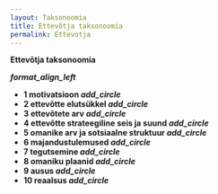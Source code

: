 ```yaml
---
layout: Taksonoomia
title: Ettevõtja taksonoomia
permalink: Ettevotja
---
```


 

 <b>Ettevõtja taksonoomia<b>

<p><span><i class="material-icons ikoon">format_align_left</i></span></p>

<ul>
  <li>
    <span id='01' class="lyliti">
      1 motivatsioon <i class='material-icons'>add_circle</i>
    </span>
    <ul id='alammenyy01' style='display: none;'>
      <li><b>loomult ettevõtja</b> - sageli haridussüsteemist väljatõugatu, bürokraatlikesse hierarhiatesse mittesobiv inimene</li>
      <li><b>olude sunnil ettevõtja</b> - tegeleb ettevõtlusega, sest teisi valikuid ei ole</li>
    </ul>
  </li>
  <li>
    <span id='02' class="lyliti">
      2 ettevõtte elutsükkel <i class='material-icons'>add_circle</i>
    </span>
    <ul id='alammenyy02' style='display: none;'>
      <li><b>kavatsev ettevõtja</b> - ei oma veel, kuid plaanib</li>
      <li><b>alustav ettevõtja</b> - ettevõte loodud, 0..6 kuud</li>
      <li><b>sissetöötanud ettevõtja</b> - ettevõtte vanus 1+ aasta</li>
      <li><b>suure kogemusega ettevõtja</b></li>
    </ul>
  </li>
  <li>
    <span id='03' class="lyliti">
      3 ettevõtete arv <i class='material-icons'>add_circle</i>
    </span>
    <ul id='alammenyy03' style='display: none;'>
      <li><b>ühe ettevõttega ettevõtja</b></li>
      <li><b>sariettevõtja</b>, _serial entrepreneur_ - müünud või lõpetanud eelmise ettevõte, alustanud uut</li>
      <li><b>portfelliettevõtja</b> - mitme ettevõtte üheaegne omanik</li>
    </ul>
  </li>
  <li>
    <span id='04' class="lyliti">
     4 ettevõtte strateegiline seis ja suund <i class='material-icons'>add_circle</i>
    </span>
    <ul id='alammenyy04' style='display: none;'>
      <li><b>kasvav ettevõte</b></li>
        <ul>
          <li><b>laia haardega</b> ettevõtja</li>
          <li><b>kitsa fookusega</b> ettevõtja</li>
        </ul>
      <li><b>püsimajäämise eest võitlev ettevõte</b></li>
      <li><b>stabiilne ettevõte</b></li>
        <ul>
          <li>nn <b>elustiiliettevõtja</b> - ei taotlegi kasvu</li>
          <li><b>sundseisus ettevõte</b> - konkurents, ressursid ei võimalda kasvada</li>
        </ul>
      </li>    
    </ul>
  </li>
  <li>
    <span id='05' class="lyliti">
      5 omanike arv ja sotsiaalne struktuur <i class='material-icons'>add_circle</i>
    </span>
    <ul id='alammenyy05' style='display: none;'>
      <li><b>ainuomanik</b></li>
      <li><b>pereettevõtte</b></li>
      <li><b>sõprade ettevõte</b></li>
      <li><b>muu omanike struktuur</b></li>
    </ul>
  </li>
  <li>
    <span id='06' class="lyliti">
      6 majandustulemused <i class='material-icons'>add_circle</i>
    </span>
    <ul id='alammenyy06' style='display: none;'>
      <li><b>kasumlik ettevõte</b></li>
      <li><b>kahjumis ettevõte</b></li>
    </ul>
  </li>
  <li>
    <span id='07' class="lyliti">
      7 tegutsemine <i class='material-icons'>add_circle</i>
    </span>
    <ul id='alammenyy07' style='display: none;'>
      <li><b>tegutsev ettevõte</b></li>
      <li><b>riiulifirma</b></li>
    </ul>
  </li>
  <li>
    <span id='08' class="lyliti">
      8 omaniku plaanid <i class='material-icons'>add_circle</i>
    </span>
    <ul id='alammenyy08' style='display: none;'>
      <li><b>soovib alustada ettevõtlust</b></li>
        <ul>
          <li><b>töötab teises ettevõttes</b></li>
          <li><b>töötab avalikus sektoris</b></li>
          <li><b>õpib</b></li>
          <li><b>kaotanud töökoha</b></li>
        </ul>
      <li><b>soovib jätkata ettevõtjana</b></li>
      <li><b>ei soovi jätkata ettevõtjana</b></li>
        <ul>
          <li><b>soovib asuda tööle avalikus sektoris</b></li>
          <li><b>soovib siirduda kunsti, sporti vm alale</b></li>
          <li><b>soovib pühenduda perekonnale</b></li>
          <li><b>soovib aja maha võtta</b></li>
        </ul>
    </ul>
  </li>
  <li>
    <span id='09' class="lyliti">
      9 ausus <i class='material-icons'>add_circle</i>
    </span>
    <ul id='alammenyy09' style='display: none;'>
      <li><b>aus ettevõte</b></li>
      <li><b>ettevõtluse vormis tegutsev kuritegevus</b></li>
    </ul>
  </li>
  <li>
    <span id='10' class="lyliti">
      10 reaalsus <i class='material-icons'>add_circle</i>
    </span>
    <ul id='alammenyy10' style='display: none;'>
      <li><b>reaalne ettevõte</b</li>>
      <li><b>mänguettevõtte</b> - aga: näitlejad on sageli ka edukad ettevõtjad</li>
      <li><b>quasi-ettevõte</b> - nominaalselt mitteettevõte, mille tegelik tegevus ei erine palju ettevõttest (nt sisuliselt ettevõttena tegutsev riigiasutus)</li>
  </li>
  <li>
    <span id='11' class="lyliti">
      11 kõrval <i class='material-icons'>add_circle</i>
    </span>
    <ul id='alammenyy11' style='display: none;'>
      <li><b>kõrval- v hübriidettevõtja</b>
        <ul>
          <li>riigiametnik, ühtlasi ettevõtja</li>
          <li>palgatöötaja, ühtlasi ettevõtja</li>
        </ul>
      </li>  
    </ul>
  </li>
</ul>